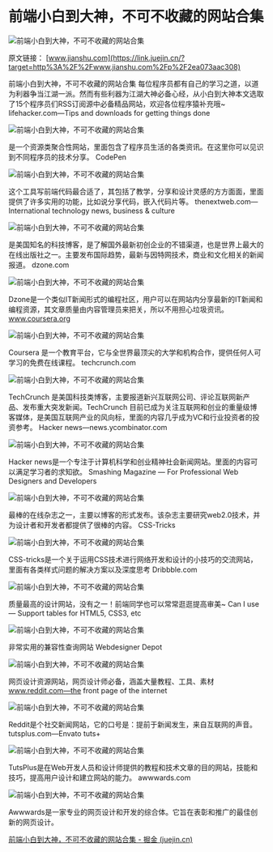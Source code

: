 # 前端小白到大神，不可不收藏的网站合集

![前端小白到大神，不可不收藏的网站合集](https://p1-jj.byteimg.com/tos-cn-i-t2oaga2asx/leancloud-assets/0a2de99225f2c56bd53d.jpg~tplv-t2oaga2asx-zoom-crop-mark:1304:1304:1304:734.awebp)

原文链接： [www.jianshu.com](https://link.juejin.cn/?target=http%3A%2F%2Fwww.jianshu.com%2Fp%2F2ea073aac308)

前端小白到大神，不可不收藏的网站合集
每位程序员都有自己的学习之道，以道为利器争当江湖一派。然而有些利器为江湖大神必备心经，从小白到大神本文选取了15个程序员们RSS订阅源中必备精品网站，欢迎各位程序猿补充哦~
lifehacker.com—Tips and downloads for getting things done

![前端小白到大神，不可不收藏的网站合集](https://p1-jj.byteimg.com/tos-cn-i-t2oaga2asx/gold-user-assets/2016/11/29/dc7518e1315e688ce48f04994a981cbe~tplv-t2oaga2asx-zoom-in-crop-mark:1304:0:0:0.awebp)

是一个资源类聚合性网站，里面包含了程序员生活的各类资讯。在这里你可以见识到不同程序员的技术分享。
CodePen

![前端小白到大神，不可不收藏的网站合集](https://p1-jj.byteimg.com/tos-cn-i-t2oaga2asx/gold-user-assets/2016/11/29/b18e586f84fab2a79cd451b845ce4846~tplv-t2oaga2asx-zoom-in-crop-mark:1304:0:0:0.awebp)

这个工具写前端代码最合适了，其包括了教学，分享和设计灵感的方方面面，里面提供了许多实用的功能，比如说分享代码，嵌入代码片等。
thenextweb.com—International technology news, business & culture

![前端小白到大神，不可不收藏的网站合集](https://p1-jj.byteimg.com/tos-cn-i-t2oaga2asx/gold-user-assets/2016/11/29/49ef87a36c06fc4ee676ec0d89d41137~tplv-t2oaga2asx-zoom-in-crop-mark:1304:0:0:0.awebp)

是美国知名的科技博客，是了解国外最新初创企业的不错渠道，也是世界上最大的在线出版社之一。主要发布国际趋势，最新与因特网技术，商业和文化相关的新闻报道。
dzone.com

![前端小白到大神，不可不收藏的网站合集](https://p1-jj.byteimg.com/tos-cn-i-t2oaga2asx/gold-user-assets/2016/11/29/bc9f2f06d45d6d20e94ad5fb7ef617a0~tplv-t2oaga2asx-zoom-in-crop-mark:1304:0:0:0.awebp)

Dzone是一个类似IT新闻形式的编程社区，用户可以在网站内分享最新的IT新闻和编程资源，其文章质量由内容管理员来把关，所以不用担心垃圾资讯。
www.coursera.org

![前端小白到大神，不可不收藏的网站合集](https://p1-jj.byteimg.com/tos-cn-i-t2oaga2asx/gold-user-assets/2016/11/29/4563f80341c43bf7e230e11c85eeda83~tplv-t2oaga2asx-zoom-in-crop-mark:1304:0:0:0.awebp)

Coursera 是一个教育平台，它与全世界最顶尖的大学和机构合作，提供任何人可学习的免费在线课程。
techcrunch.com

![前端小白到大神，不可不收藏的网站合集](https://p1-jj.byteimg.com/tos-cn-i-t2oaga2asx/gold-user-assets/2016/11/29/b7d3d591eba08c079cf46c8876e820f5~tplv-t2oaga2asx-zoom-in-crop-mark:1304:0:0:0.awebp)

TechCrunch 是美国科技类博客，主要报道新兴互联网公司、评论互联网新产品、发布重大突发新闻。TechCrunch 目前已成为关注互联网和创业的重量级博客媒体，是美国互联网产业的风向标，里面的内容几乎成为VC和行业投资者的投资参考。
Hacker news—news.ycombinator.com

![前端小白到大神，不可不收藏的网站合集](https://p1-jj.byteimg.com/tos-cn-i-t2oaga2asx/gold-user-assets/2016/11/29/87063862e8562bfe7fa7e88eb5cc583e~tplv-t2oaga2asx-zoom-in-crop-mark:1304:0:0:0.awebp)

Hacker news是一个专注于计算机科学和创业精神社会新闻网站。里面的内容可以满足学习者的求知欲。
Smashing Magazine — For Professional Web Designers and Developers

![前端小白到大神，不可不收藏的网站合集](https://p1-jj.byteimg.com/tos-cn-i-t2oaga2asx/gold-user-assets/2016/11/29/907d73417e38f55ea140efbe0ea4ffb1~tplv-t2oaga2asx-zoom-in-crop-mark:1304:0:0:0.awebp)

最棒的在线杂志之一，主要以博客的形式发布。该杂志主要研究web2.0技术，并为设计者和开发者都提供了很棒的内容。
CSS-Tricks

![前端小白到大神，不可不收藏的网站合集](https://p1-jj.byteimg.com/tos-cn-i-t2oaga2asx/gold-user-assets/2016/11/29/04a2f11d4cde5404b0c4379471451d09~tplv-t2oaga2asx-zoom-in-crop-mark:1304:0:0:0.awebp)

CSS-tricks是一个关于运用CSS技术进行网络开发和设计的小技巧的交流网站，里面有各类样式问题的解决方案以及深度思考
Dribbble.com

![前端小白到大神，不可不收藏的网站合集](https://p1-jj.byteimg.com/tos-cn-i-t2oaga2asx/gold-user-assets/2016/11/29/65575c2c9be626c5ff57cbbed284994d~tplv-t2oaga2asx-zoom-in-crop-mark:1304:0:0:0.awebp)

质量最高的设计网站，没有之一！前端同学也可以常常逛逛提高审美~
Can I use— Support tables for HTML5, CSS3, etc

![前端小白到大神，不可不收藏的网站合集](https://p1-jj.byteimg.com/tos-cn-i-t2oaga2asx/gold-user-assets/2016/11/29/35ff0854c2b6b41a81aae98f4fa1cb3b~tplv-t2oaga2asx-zoom-in-crop-mark:1304:0:0:0.awebp)

非常实用的兼容性查询网站
Webdesigner Depot

![前端小白到大神，不可不收藏的网站合集](https://p1-jj.byteimg.com/tos-cn-i-t2oaga2asx/gold-user-assets/2016/11/29/ed282f9468c209fce9b076e644ce9852~tplv-t2oaga2asx-zoom-in-crop-mark:1304:0:0:0.awebp)

网页设计资源网站，网页设计师必备，涵盖大量教程、工具、素材
www.reddit.com—the front page of the internet

![前端小白到大神，不可不收藏的网站合集](https://p1-jj.byteimg.com/tos-cn-i-t2oaga2asx/gold-user-assets/2016/11/29/6a983e8a5f5100356bf11ae24420fd66~tplv-t2oaga2asx-zoom-in-crop-mark:1304:0:0:0.awebp)

Reddit是个社交新闻网站，它的口号是：提前于新闻发生，来自互联网的声音。
tutsplus.com—Envato tuts+

![前端小白到大神，不可不收藏的网站合集](https://p1-jj.byteimg.com/tos-cn-i-t2oaga2asx/gold-user-assets/2016/11/29/9156a71f132129fad3c0671b9f038770~tplv-t2oaga2asx-zoom-in-crop-mark:1304:0:0:0.awebp)

TutsPlus是在Web开发人员和设计师提供的教程和技术文章的目的网站，技能和技巧，提高用户设计和建立网站的能力。
awwwards.com

![前端小白到大神，不可不收藏的网站合集](https://p1-jj.byteimg.com/tos-cn-i-t2oaga2asx/gold-user-assets/2016/11/29/bb3152e33ed737e1eafc27fff9a9804e~tplv-t2oaga2asx-zoom-in-crop-mark:1304:0:0:0.awebp)

Awwwards是一家专业的网页设计和开发的综合体。它旨在表彰和推广的最佳创新的网页设计。





[前端小白到大神，不可不收藏的网站合集 - 掘金 (juejin.cn)](https://juejin.cn/post/6844903427634380808)